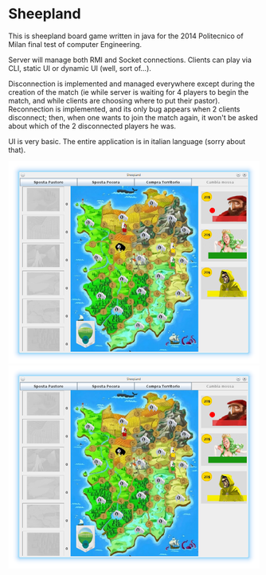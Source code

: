 Sheepland
=========
This is sheepland board game written in java for the 2014 Politecnico of Milan final test of computer Engineering.

Server will manage both RMI and Socket connections. Clients can play via CLI, static UI or dynamic UI (well, sort of...).

Disconnection is implemented and managed everywhere except during the creation of the match (ie while server is waiting for 4 players to begin the 
match, and while clients are choosing where to put their pastor).
Reconnection is implemented, and its only bug appears when 2 clients disconnect; then, when one wants to join the match again, it won't be asked about 
which of the 2 disconnected players he was.

UI is very basic.
The entire application is in italian language (sorry about that).

![alt tag](https://github.com/FedeDP/Sheepland/blob/master/sheepland.png)
![Alt text](sheepland.png?raw=true)

